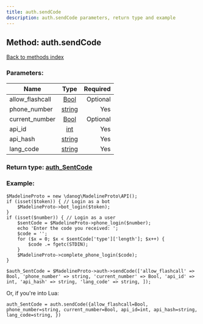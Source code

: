 ```yaml
---
title: auth.sendCode
description: auth.sendCode parameters, return type and example
---
```

## Method: auth.sendCode  
[Back to methods index](index.md)


### Parameters:

| Name     |    Type       | Required |
|----------|:-------------:|---------:|
|allow\_flashcall|[Bool](../types/Bool.md) | Optional|
|phone\_number|[string](../types/string.md) | Yes|
|current\_number|[Bool](../types/Bool.md) | Optional|
|api\_id|[int](../types/int.md) | Yes|
|api\_hash|[string](../types/string.md) | Yes|
|lang\_code|[string](../types/string.md) | Yes|


### Return type: [auth\_SentCode](../types/auth_SentCode.md)

### Example:


```
$MadelineProto = new \danog\MadelineProto\API();
if (isset($token)) { // Login as a bot
    $MadelineProto->bot_login($token);
}
if (isset($number)) { // Login as a user
    $sentCode = $MadelineProto->phone_login($number);
    echo 'Enter the code you received: ';
    $code = '';
    for ($x = 0; $x < $sentCode['type']['length']; $x++) {
        $code .= fgetc(STDIN);
    }
    $MadelineProto->complete_phone_login($code);
}

$auth_SentCode = $MadelineProto->auth->sendCode(['allow_flashcall' => Bool, 'phone_number' => string, 'current_number' => Bool, 'api_id' => int, 'api_hash' => string, 'lang_code' => string, ]);
```

Or, if you're into Lua:

```
auth_SentCode = auth.sendCode({allow_flashcall=Bool, phone_number=string, current_number=Bool, api_id=int, api_hash=string, lang_code=string, })
```

